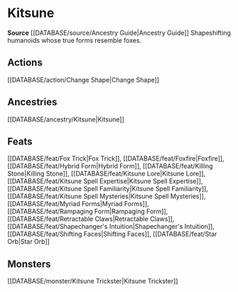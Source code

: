 ﻿---
id: '341'
name: Kitsune
rarity: Common
rus_type_level: null
source: '[[DATABASE/source/Ancestry Guide|Ancestry Guide]]'
trait:
- Kitsune
type: Trait

---
# Kitsune

**Source** [[DATABASE/source/Ancestry Guide|Ancestry Guide]] 
Shapeshifting humanoids whose true forms resemble foxes.

## Actions

[[DATABASE/action/Change Shape|Change Shape]]

## Ancestries

[[DATABASE/ancestry/Kitsune|Kitsune]]

## Feats

[[DATABASE/feat/Fox Trick|Fox Trick]], [[DATABASE/feat/Foxfire|Foxfire]], [[DATABASE/feat/Hybrid Form|Hybrid Form]], [[DATABASE/feat/Killing Stone|Killing Stone]], [[DATABASE/feat/Kitsune Lore|Kitsune Lore]], [[DATABASE/feat/Kitsune Spell Expertise|Kitsune Spell Expertise]], [[DATABASE/feat/Kitsune Spell Familiarity|Kitsune Spell Familiarity]], [[DATABASE/feat/Kitsune Spell Mysteries|Kitsune Spell Mysteries]], [[DATABASE/feat/Myriad Forms|Myriad Forms]], [[DATABASE/feat/Rampaging Form|Rampaging Form]], [[DATABASE/feat/Retractable Claws|Retractable Claws]], [[DATABASE/feat/Shapechanger's Intuition|Shapechanger's Intuition]], [[DATABASE/feat/Shifting Faces|Shifting Faces]], [[DATABASE/feat/Star Orb|Star Orb]]

## Monsters

[[DATABASE/monster/Kitsune Trickster|Kitsune Trickster]]